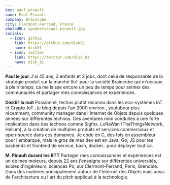 ```yaml
---
key: paul_pinault
name: Paul Pinault
company: Braincube
city: Clermont-Ferrand, France
photoURL: speakers/paul_pinault.jpg
socials:
  - icon: github
    link: https://github.com/disk91
    name: disk91
  - icon: twitter
    link: https://twitter.com/disk_91
    name: disk_91
---
```


**Paul le jour**
J'ai 45 ans, 3 enfants et 3 jobs, dont celui de responsable de la stratégie produit sur la marché IIoT pour la société Braincube qui m'occupe à plein temps, ca me laisse encore un peu de temps pour animer des communautés et partager mes connaissances et expériences.

**Disk91 la nuit**
Passionné, techos plutôt reconnu dans les eco-systèmes IoT et Crypto-IoT , je blog depuis l'an 2000 environ , youtubeur plus récemment, community manager dans l'Internet de Objets depuis quelques années sur différentes technos. Ces aventures mon conduites à une forte implication dans des technos comme Sigfox, LoRaWan (TheThingsNetwork, Helium), à la création de multiples produits et services commerciaux et open-source dans ces domaines. Je code en C, des fois en assembleur pour l'embarqué, mais le gros de mes dev est en Java, Go, JS pour les backends et frontend de service, bash, docker.. pour déployer tout ca.

**M. Pinault durant les RTT**
Partager mes connaissances et expériences est un de mes moteurs, depuis 22 ans j'enseigne sur différentes universités, écoles d'ingénieurs, sciences Po, sur Clermont-Ferrand, Paris, Grenoble. Dans des matières principalement autour de l'Internet des Objets mais aussi de l'architecture ou l'art du pitch appliqué à la technologie.